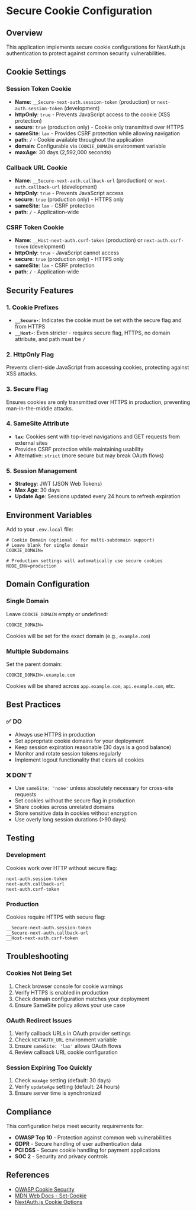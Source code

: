 # Secure Cookie Configuration

## Overview
This application implements secure cookie configurations for NextAuth.js authentication to protect against common security vulnerabilities.

## Cookie Settings

### Session Token Cookie
- **Name**: `__Secure-next-auth.session-token` (production) or `next-auth.session-token` (development)
- **httpOnly**: `true` - Prevents JavaScript access to the cookie (XSS protection)
- **secure**: `true` (production only) - Cookie only transmitted over HTTPS
- **sameSite**: `lax` - Provides CSRF protection while allowing navigation
- **path**: `/` - Cookie available throughout the application
- **domain**: Configurable via `COOKIE_DOMAIN` environment variable
- **maxAge**: 30 days (2,592,000 seconds)

### Callback URL Cookie
- **Name**: `__Secure-next-auth.callback-url` (production) or `next-auth.callback-url` (development)
- **httpOnly**: `true` - Prevents JavaScript access
- **secure**: `true` (production only) - HTTPS only
- **sameSite**: `lax` - CSRF protection
- **path**: `/` - Application-wide

### CSRF Token Cookie
- **Name**: `__Host-next-auth.csrf-token` (production) or `next-auth.csrf-token` (development)
- **httpOnly**: `true` - JavaScript cannot access
- **secure**: `true` (production only) - HTTPS only
- **sameSite**: `lax` - CSRF protection
- **path**: `/` - Application-wide

## Security Features

### 1. Cookie Prefixes
- **`__Secure-`**: Indicates the cookie must be set with the secure flag and from HTTPS
- **`__Host-`**: Even stricter - requires secure flag, HTTPS, no domain attribute, and path must be `/`

### 2. HttpOnly Flag
Prevents client-side JavaScript from accessing cookies, protecting against XSS attacks.

### 3. Secure Flag
Ensures cookies are only transmitted over HTTPS in production, preventing man-in-the-middle attacks.

### 4. SameSite Attribute
- **`lax`**: Cookies sent with top-level navigations and GET requests from external sites
- Provides CSRF protection while maintaining usability
- Alternative: `strict` (more secure but may break OAuth flows)

### 5. Session Management
- **Strategy**: JWT (JSON Web Tokens)
- **Max Age**: 30 days
- **Update Age**: Sessions updated every 24 hours to refresh expiration

## Environment Variables

Add to your `.env.local` file:

```env
# Cookie Domain (optional - for multi-subdomain support)
# Leave blank for single domain
COOKIE_DOMAIN=

# Production settings will automatically use secure cookies
NODE_ENV=production
```

## Domain Configuration

### Single Domain
Leave `COOKIE_DOMAIN` empty or undefined:
```env
COOKIE_DOMAIN=
```
Cookies will be set for the exact domain (e.g., `example.com`)

### Multiple Subdomains
Set the parent domain:
```env
COOKIE_DOMAIN=.example.com
```
Cookies will be shared across `app.example.com`, `api.example.com`, etc.

## Best Practices

### ✅ DO
- Always use HTTPS in production
- Set appropriate cookie domains for your deployment
- Keep session expiration reasonable (30 days is a good balance)
- Monitor and rotate session tokens regularly
- Implement logout functionality that clears all cookies

### ❌ DON'T
- Use `sameSite: 'none'` unless absolutely necessary for cross-site requests
- Set cookies without the secure flag in production
- Share cookies across unrelated domains
- Store sensitive data in cookies without encryption
- Use overly long session durations (>90 days)

## Testing

### Development
Cookies work over HTTP without secure flag:
```
next-auth.session-token
next-auth.callback-url
next-auth.csrf-token
```

### Production
Cookies require HTTPS with secure flag:
```
__Secure-next-auth.session-token
__Secure-next-auth.callback-url
__Host-next-auth.csrf-token
```

## Troubleshooting

### Cookies Not Being Set
1. Check browser console for cookie warnings
2. Verify HTTPS is enabled in production
3. Check domain configuration matches your deployment
4. Ensure SameSite policy allows your use case

### OAuth Redirect Issues
1. Verify callback URLs in OAuth provider settings
2. Check `NEXTAUTH_URL` environment variable
3. Ensure `sameSite: 'lax'` allows OAuth flows
4. Review callback URL cookie configuration

### Session Expiring Too Quickly
1. Check `maxAge` setting (default: 30 days)
2. Verify `updateAge` setting (default: 24 hours)
3. Ensure server time is synchronized

## Compliance

This configuration helps meet security requirements for:
- **OWASP Top 10** - Protection against common web vulnerabilities
- **GDPR** - Secure handling of user authentication data
- **PCI DSS** - Secure cookie handling for payment applications
- **SOC 2** - Security and privacy controls

## References
- [OWASP Cookie Security](https://owasp.org/www-community/controls/SecureCookieAttribute)
- [MDN Web Docs - Set-Cookie](https://developer.mozilla.org/en-US/docs/Web/HTTP/Headers/Set-Cookie)
- [NextAuth.js Cookie Options](https://next-auth.js.org/configuration/options#cookies)
